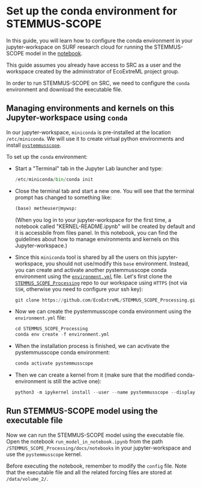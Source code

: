 # Set up the conda environment for STEMMUS-SCOPE

In this guide, you will learn how to configure the conda environment in your jupyter-workspace on SURF research cloud for running the STEMMUS-SCOPE model in the [notebook](https://github.com/EcoExtreML/STEMMUS_SCOPE_Processing/blob/main/docs/notebooks/run_model_in_notebook.ipynb).

This guide assumes you already have access to SRC as a user and the workspace created by the administrator of EcoExtreML project group.

In order to run STEMMUS-SCOPE on SRC, we need to configure the `conda` environment and download the executable file.

## Managing environments and kernels on this Jupyter-workspace using `conda`
In our jupyter-workspace, `miniconda` is pre-installed at the location `/etc/miniconda`. We will use it to create virtual python environments and install [`pystemmusscope`](https://github.com/EcoExtreML/STEMMUS_SCOPE_Processing).

To set up the `conda` environment:

- Start a "Terminal" tab in the Jupyter Lab launcher and type:
  ```py
  /etc/miniconda/bin/conda init
  ```
- Close the terminal tab and start a new one. You will see that the terminal prompt has changed to something like:
  ```py
  (base) metheuser@mywsp:
  ```
  (When you log in to your jupyter-workspace for the first time, a notebook called "KERNEL-README.ipynb" will be created by default and it is accessbile from files panel. In this notebook, you can find the guidelines about how to manage environments and kernels on this Jupyter-workspace.)

- Since this `miniconda` tool is shared by all the users on this jupyter-workspace, you should not use/modify this `base` environment. Instead, you can create and activate another pystemmusscope conda environment using the [`environment.yml`](https://github.com/EcoExtreML/STEMMUS_SCOPE_Processing/blob/main/environment.yml) file. Let's first clone the [`STEMMUS_SCOPE_Processing`](https://github.com/EcoExtreML/STEMMUS_SCOPE_Processing) repo to our workspace using `HTTPS` (not via `SSH`, otherwise you need to configure your ssh key):
  ```py
  git clone https://github.com/EcoExtreML/STEMMUS_SCOPE_Processing.git
  ```
- Now we can create the pystemmusscope conda environment using the `environment.yml` file:
  ```py
  cd STEMMUS_SCOPE_Processing
  conda env create -f environment.yml
  ```
- When the installation process is finished, we can acvtivate the pystemmusscope conda environment:
  ```py
  conda activate pystemmusscope
  ```
- Then we can create a kernel from it (make sure that the modified conda-environment is still the active one):
  ```py
  python3 -m ipykernel install --user --name pystemmusscope --display-name "pystemmusscope"
  ```

## Run STEMMUS-SCOPE model using the executable file
Now we can run the STEMMUS-SCOPE model using the executable file. Open the notebook `run_model_in_notebook.ipynb` from the path `/STEMMUS_SCOPE_Processing/docs/notebooks` in your jupyter-workspace and use the `pystemmusscope` kernel.

Before executing the notebook, remember to modify the `config` file. Note that the executable file and all the related forcing files are stored at `/data/volume_2/`.

